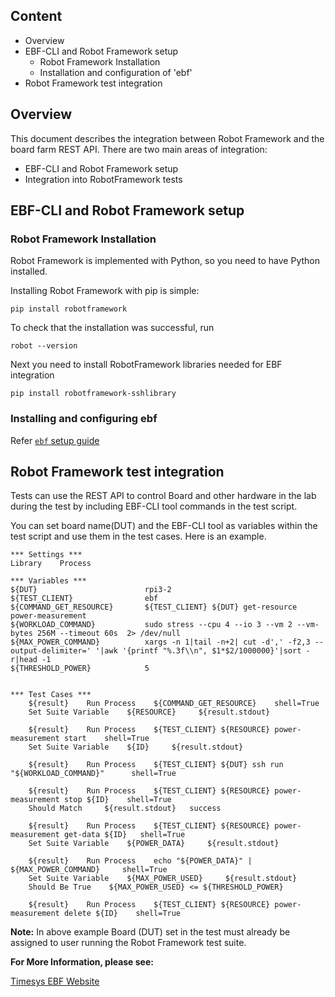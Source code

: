## Content

 * Overview
 * EBF-CLI and Robot Framework setup
   * Robot Framework Installation
   * Installation and configuration of 'ebf'
 * Robot Framework test integration

## Overview

This document describes the integration between Robot Framework and the board
farm REST API.  There are two main areas of integration:
 * EBF-CLI and Robot Framework setup
 * Integration into RobotFramework tests

## EBF-CLI and Robot Framework setup

### Robot Framework Installation

Robot Framework is implemented with Python, so you need to have Python installed.

Installing Robot Framework with pip is simple:
```
pip install robotframework
```

To check that the installation was successful, run
```
robot --version
```

Next you need to install RobotFramework libraries needed for EBF integration
```
pip install robotframework-sshlibrary
```

### Installing and configuring ebf

Refer [`ebf` setup guide](https://github.com/TimesysGit/board-farm-rest-api/blob/main/cli/README.md)

## Robot Framework test integration

Tests can use the REST API to control Board and other hardware in the lab during
the test by including EBF-CLI tool commands in the test script.

You can set board name(DUT) and the EBF-CLI tool as variables within the test script and use them in the test cases.
Here is an example.

```
*** Settings ***
Library    Process

*** Variables ***
${DUT}                        rpi3-2
${TEST_CLIENT}                ebf
${COMMAND_GET_RESOURCE}       ${TEST_CLIENT} ${DUT} get-resource power-measurement
${WORKLOAD_COMMAND}           sudo stress --cpu 4 --io 3 --vm 2 --vm-bytes 256M --timeout 60s  2> /dev/null
${MAX_POWER_COMMAND}          xargs -n 1|tail -n+2| cut -d',' -f2,3 --output-delimiter=' '|awk '{printf "%.3f\\n", $1*$2/1000000}'|sort -r|head -1
${THRESHOLD_POWER}            5


*** Test Cases ***
    ${result}    Run Process    ${COMMAND_GET_RESOURCE}    shell=True
    Set Suite Variable    ${RESOURCE}     ${result.stdout}

    ${result}    Run Process    ${TEST_CLIENT} ${RESOURCE} power-measurement start    shell=True
    Set Suite Variable    ${ID}     ${result.stdout}

    ${result}    Run Process    ${TEST_CLIENT} ${DUT} ssh run "${WORKLOAD_COMMAND}"      shell=True

    ${result}    Run Process    ${TEST_CLIENT} ${RESOURCE} power-measurement stop ${ID}    shell=True
    Should Match     ${result.stdout}   success

    ${result}    Run Process    ${TEST_CLIENT} ${RESOURCE} power-measurement get-data ${ID}   shell=True
    Set Suite Variable    ${POWER_DATA}     ${result.stdout}

    ${result}    Run Process    echo "${POWER_DATA}" | ${MAX_POWER_COMMAND}     shell=True
    Set Suite Variable    ${MAX_POWER_USED}     ${result.stdout}
    Should Be True    ${MAX_POWER_USED} <= ${THRESHOLD_POWER}

    ${result}    Run Process    ${TEST_CLIENT} ${RESOURCE} power-measurement delete ${ID}    shell=True
```

**Note:** In above example Board (DUT) set in the test must already be assigned to user running 
the Robot Framework test suite.

**For More Information, please see:**

[Timesys EBF Website](https://timesys.com/solutions/embedded-board-farm/)
